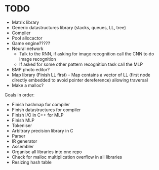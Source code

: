 # TODO

- Matrix library
- Generic datastructures library (stacks, queues, LL, tree)
- Compiler
- Pool allocactor
- Game engine?????
- Neural network
  - Talk to the RNN, if asking for image recognition call the CNN to do image recognition
  - If asked for some other pattern recognition task call the MLP
- BMP photo editor?
- Map library (Finish LL first) - Map contains a vector of LL (first node directly embedded to avoid pointer dereference) allowing traversal
- Make a malloc?


Goals in order:

- Finish hashmap for compiler
- Finish datastructures for compiler
- Finish I/O in C++ for MLP
- Finish MLP
- Tokeniser
- Arbitrary precision library in C
- Parser
- IR generator
- Assembler
- Organise all libraries into one repo
- Check for malloc multiplication overflow in all libraries
- Resizing hash table





